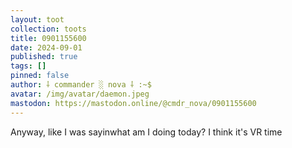 ```yaml
---
layout: toot
collection: toots
title: 0901155600
date: 2024-09-01
published: true
tags: []
pinned: false
author: ⸸ commander ░ nova ⸸ :~$
avatar: /img/avatar/daemon.jpeg
mastodon: https://mastodon.online/@cmdr_nova/0901155600
---
```


Anyway, like I was sayinwhat am I doing today? I think it's VR time
